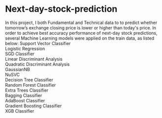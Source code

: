 # Next-day-stock-prediction
In this project, I both Fundamental and Technical data to to predict whether tomorrow’s exchange closing price is lower or higher than today's price. In order to achieve best accuracy performance of next-day stock predictions, several Machine Learning models were applied on the train data, as listed below:
Support Vector Classifier <br /> 
Logistic Regression <br /> 
SGD Classifier <br /> 
Linear Discriminant Analysis <br /> 
Quadratic Discriminant Analysis  <br /> 
GaussianNB <br /> 
NuSVC <br /> 
Decision Tree Classifier <br /> 
Random Forest Classifier <br /> 
Extra Trees Classifier <br /> 
Bagging Classifier <br /> 
AdaBoost Classifier <br /> 
Gradient Boosting Classifier <br /> 
XGB Classifier <br /> 
